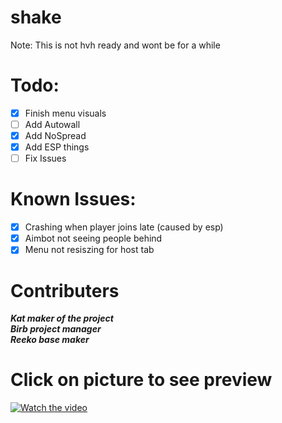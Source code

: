 
# shake

Note: This is not hvh ready and wont be for a while

# Todo:
- [x] Finish menu visuals
- [ ] Add Autowall
- [x] Add NoSpread
- [x] Add ESP things
- [ ] Fix Issues

# Known Issues:
- [x] Crashing when player joins late (caused by esp)
- [x] Aimbot not seeing people behind
- [x] Menu not resiszing for host tab

# Contributers
***Kat maker of the project<br />***
***Birb project manager<br />***
***Reeko base maker <br />*** 

# Click on picture to see preview
[![Watch the video](https://i.imgur.com/seYrNxr.png)](https://youtu.be/4a3tks7sfoM)


